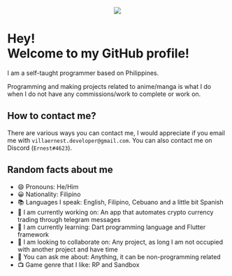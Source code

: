 <p align="center">
  <img src="https://github-readme-stats.vercel.app/api?username=villaernest&count_private=true&show_icons=true&theme=onedark"/>
</p>


# Hey! <br>Welcome to my GitHub profile!
I am a self-taught programmer based on Philippines.

Programming and making projects related to anime/manga is what I do when I do not have any commissions/work to complete or work on.

## How to contact me?
There are various ways you can contact me, I would appreciate if you email me with `villaernest.developer@gmail.com`. You can also contact me on Discord (`Ernest#4623`).

## Random facts about me

- 😄 Pronouns: He/Him
- 😀 Nationality: Filipino
- 📚 Languages I speak: English, Filipino, Cebuano and a little bit Spanish
- 🔭 I am currently working on: An app that automates crypto currency trading through telegram messages
- 🌱 I am currently learning: Dart programming language and Flutter framework
- 👯 I am looking to collaborate on: Any project, as long I am not occupied with another project and have time
- 💬 You can ask me about: Anything, it can be non-programming related
- 📺 Game genre that I like: RP and Sandbox 
